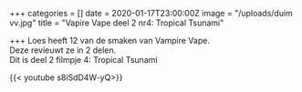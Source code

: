 +++
categories = []
date = 2020-01-17T23:00:00Z
image = "/uploads/duim vv.jpg"
title = "Vapire Vape deel 2 nr4: Tropical Tsunami"

+++
Loes heeft 12 van de smaken van Vampire Vape.   
Deze revieuwt ze in 2 delen.   
Dit is deel 2 filmpje 4: Tropical Tsunami

{{< youtube s8iSdD4W-yQ>}}